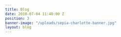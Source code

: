 ```yaml
---
title: Blog
date: 2018-07-04 11:40:00 Z
position: 3
banner-image: "/uploads/sepia-charlotte-banner.jpg"
layout: blog
---
```


